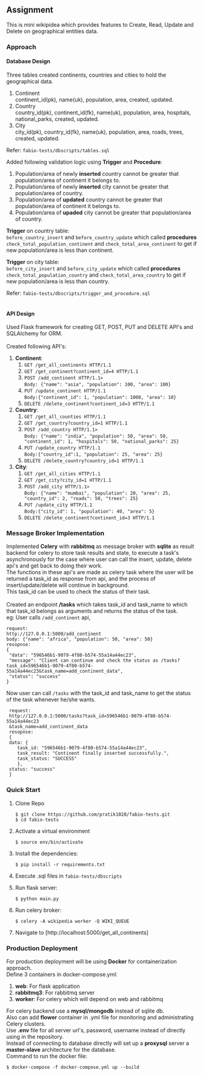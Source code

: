 ## Assignment
This is mini wikipidea which provides features to Create, Read, 
Update and Delete on geographical entities data.

### Approach

#### Database Design
Three tables created continents, countries and cities to hold the 
geographical data.

1. Continent<br />
   continent_id(pk), name(uk), population, area, created, updated.
2. Country<br />
   country_id(pk), continent_id(fk), name(uk), population, area, 
   hospitals, national_parks, created, updated.
3. City<br />
   city_id(pk), country_id(fk), name(uk), population, area, 
   roads, trees, created, updated.<br/>

Refer: ``fabio-tests/dbscripts/tables.sql``
    
Added following validation logic using **Trigger** and **Procedure**:

1. Population/area of newly **inserted** country cannot be greater that population/area
of continent it belongs to.<br/>
2. Population/area of newly **inserted** city cannot be greater that population/area
of country.<br/>
3. Population/area of **updated** country cannot be greater that population/area
of continent it belongs to.<br/>
4. Population/area of **upaded** city cannot be greater that population/area
of country.<br/>
   
**Trigger** on country table:<br/>`before_country_insert` and `before_country_update`
which called **procedures** `check_total_population_continent` and `check_total_area_continent` to get if new population/area
is less than continent.

**Trigger** on city table:<br/>`before_city_insert` and `before_city_update`
which called **procedures** `check_total_population_country` and `check_total_area_country` to get if new population/area
is less than country.<br/>

Refer: ``fabio-tests/dbscripts/trigger_and_procedure.sql``
<br/><br/>
#### API Design
Used Flask framework for creating GET, POST, PUT and DELETE API's and SQLAlchemy for ORM.<br/><br/>
Created following API's:
1. **Continent**:
   1. ``GET /get_all_continents HTTP/1.1``
   2. ``GET /get_continent?continent_id=4 HTTP/1.1``
   3. ``POST /add_continent HTTP/1.1>``<br/> ``Body: {"name": "asia",
                  "population": 100, "area": 100}``
   4. ``PUT /update_continent HTTP/1.1
`` <br/>``Body:{"continent_id": 1, "population": 1000, "area": 10}``
   5. ``DELETE /delete_continent?continent_id=3 HTTP/1.1
``
2. **Country**:
   1. ``GET /get_all_counties HTTP/1.1``
   2. ``GET /get_country?country_id=1 HTTP/1.1``
   3. ``POST /add_country HTTP/1.1>``<br/> ``Body: {"name": "india", "population": 50, "area": 50, "continent_id": 1, "hospitals": 50, "national_parks": 25}
``
   4. ``PUT /update_country HTTP/1.1
`` <br/>``Body:{"country_id":1, "population": 25, "area": 25}``
   5. ``DELETE /delete_country?country_id=1 HTTP/1.1
``
3. **City**:
   1. ``GET /get_all_cities HTTP/1.1``
   2. ``GET /get_city?city_id=1 HTTP/1.1``
   3. ``POST /add_city HTTP/1.1>``<br/> ``Body: {"name": "mumbai", "population": 20, "area": 25, "country_id": 2, "roads": 50, "trees": 25}
``
   4. ``PUT /update_city HTTP/1.1
`` <br/>``Body:{"city_id": 1, "population": 40, "area": 5}
``
   5. ``DELETE /delete_continent?continent_id=3 HTTP/1.1
``
      
### Message Broker Implementation
Implemented **Celery** with **rabbitmq** as message broker with **sqlite** as result backend 
for celery to store task results and state, to execute a task's
asynchronously for the case where user can call the insert, update, delete
api's and get back to doing their work. </br>
The functions in these api's are made as celery task where the user will be 
returned a task_id as response from api, and the process of insert/update/delete will continue in background.</br> 
This task_id can be used to check the status of 
their task.<br /></br>
Created an endpoint **/tasks** which takes task_id and task_name to which
that task_id belongs as arguments and returns the status of the task.
</br>eg: User calls `/add_continent` api, </br>
   ```
   request:
   http://127.0.0.1:5000/add_continent
   body: {"name": "africa", "population": 50, "area": 50}
   resopnse:
   {
    "data": "596546b1-9079-4f80-b574-55a14a44ec23",
    "message": "Client can continue and check the status as /tasks?task_id=596546b1-9079-4f80-b574-55a14a44ec23&task_name=add_continent_data",
    "status": "success"
}
```
Now user can call ``/tasks`` with the task_id and task_name to get the 
status of the task whenever he/she wants.
  ```
   request:
   http://127.0.0.1:5000/tasks?task_id=596546b1-9079-4f80-b574-55a14a44ec23
   &task_name=add_continent_data
   resopnse:
   {
   data: {
      task_id: "596546b1-9079-4f80-b574-55a14a44ec23",
      task_result: "Continent finally inserted successfully.",
      task_status: "SUCCESS"
      },
   status: "success"
   }
```

### Quick Start

1. Clone Repo
    ```
    $ git clone https://github.com/pratik1028/fabio-tests.git 
    $ cd fabio-tests
    ```

2. Activate a virtual environment

    ```$ source env/bin/activate```

3. Install the dependencies:

    ```$ pip install -r requirements.txt```

4. Execute .sql files in `fabio-tests/dbscripts`

5. Run flask server:

    ```$ python main.py```

6. Run celery broker:
   
   ```$ celery -A wikipedia worker -Q WIKI_QUEUE```
7. Navigate to [http://localhost:5000/get_all_continents]


### Production Deployment
For production deployment will be using **Docker** for containerization
approach.</br>
Define 3 containers in docker-compose.yml:
1. **web**: For flask application
2. **rabbitmq3**: For rabbitmq server
3. **worker**: For celery which will depend on web and rabbitmq

For celery backend use a **mysql/mongodb** instead of sqlite db.</br>
Also can add **flower** container in .yml file for monitoring and administrating Celery clusters.</br>
Use **.env** file for all server url's, password, username instead of directly using in the repository.</br>
Instead of connecting to database directly will set up a **proxysql** server a **master-slave** architecture
for the database. 
</br> Command to run the docker file:</br>
```
$ docker-compose -f docker-compose.yml up --build 
```
